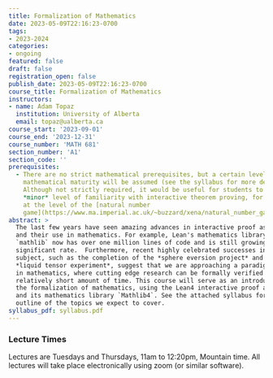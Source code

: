```yaml
---
title: Formalization of Mathematics
date: 2023-05-09T22:16:23-0700
tags:
- 2023-2024
categories:
- ongoing
featured: false
draft: false
registration_open: false
publish_date: 2023-05-09T22:16:23-0700
course_title: Formalization of Mathematics
instructors:
- name: Adam Topaz
  institution: University of Alberta
  email: topaz@ualberta.ca
course_start: '2023-09-01'
course_end: '2023-12-31'
course_number: 'MATH 681'
section_number: 'A1'
section_code: ''
prerequisites: 
  - There are no strict mathematical prerequisites, but a certain level of
    mathematical maturity will be assumed (see the syllabus for more details).
    Although not strictly required, it would be useful for students to have some
    *minor* level of familiarity with interactive theorem proving, for example
    at the level of the [natural number
    game](https://www.ma.imperial.ac.uk/~buzzard/xena/natural_number_game/)
abstract: >
  The last few years have seen amazing advances in interactive proof assistants
  and their use in mathematics. For example, Lean's mathematics library
  `mathlib` now has over one million lines of code and is still growing in a
  significant rate.  Furthermore, recent highly celebrated successes in the
  subject, such as the completion of the *sphere eversion project* and the
  *liquid tensor experiment*, suggest that we are approaching a paradigm shift
  in mathematics, where cutting edge research can be formally verified in a
  relatively short amount of time. This course will serve as an introduction to
  the formalization of mathematics, using the Lean4 interactive proof assistant
  and its mathematics library `Mathlib4`. See the attached syllabus for an
  outline of the topics we expect to cover.
syllabus_pdf: syllabus.pdf
---
```


### Lecture Times

Lectures are Tuesdays and Thursdays, 11am to 12:20pm, Mountain time.
All lectures will take place electronically using zoom (or similar software).
